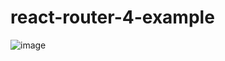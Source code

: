 # react-router-4-example

![image](https://user-images.githubusercontent.com/4640346/49325059-03e82f80-f57f-11e8-9376-1c33b5f766be.png)
